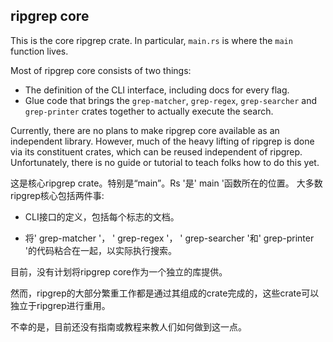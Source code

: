 ripgrep core
------------
This is the core ripgrep crate. In particular, `main.rs` is where the `main`
function lives.

Most of ripgrep core consists of two things:

* The definition of the CLI interface, including docs for every flag.
* Glue code that brings the `grep-matcher`, `grep-regex`, `grep-searcher` and
  `grep-printer` crates together to actually execute the search.

Currently, there are no plans to make ripgrep core available as an independent
library. However, much of the heavy lifting of ripgrep is done via its
constituent crates, which can be reused independent of ripgrep. Unfortunately,
there is no guide or tutorial to teach folks how to do this yet.

这是核心ripgrep crate。特别是“main”。Rs '是' main '函数所在的位置。
大多数ripgrep核心包括两件事:

* CLI接口的定义，包括每个标志的文档。

* 将' grep-matcher '， ' grep-regex '， ' grep-searcher '和' grep-printer '的代码粘合在一起，以实际执行搜索。

目前，没有计划将ripgrep core作为一个独立的库提供。

然而，ripgrep的大部分繁重工作都是通过其组成的crate完成的，这些crate可以独立于ripgrep进行重用。

不幸的是，目前还没有指南或教程来教人们如何做到这一点。
